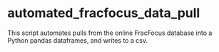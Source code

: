 # automated_fracfocus_data_pull
This script automates pulls from the online FracFocus database into a Python pandas dataframes, and writes to a csv.
